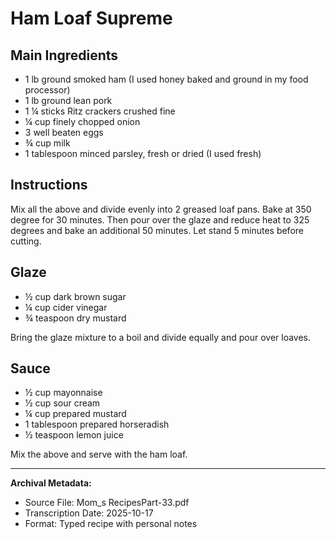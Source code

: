 # Ham Loaf Supreme

## Main Ingredients

- 1 lb ground smoked ham (I used honey baked and ground in my food processor)
- 1 lb ground lean pork
- 1 ¼ sticks Ritz crackers crushed fine
- ¼ cup finely chopped onion
- 3 well beaten eggs
- ¾ cup milk
- 1 tablespoon minced parsley, fresh or dried (I used fresh)

## Instructions

Mix all the above and divide evenly into 2 greased loaf pans. Bake at 350 degree for 30 minutes. Then pour over the glaze and reduce heat to 325 degrees and bake an additional 50 minutes. Let stand 5 minutes before cutting.

## Glaze

- ½ cup dark brown sugar
- ¼ cup cider vinegar
- ¾ teaspoon dry mustard

Bring the glaze mixture to a boil and divide equally and pour over loaves.

## Sauce

- ½ cup mayonnaise
- ½ cup sour cream
- ¼ cup prepared mustard
- 1 tablespoon prepared horseradish
- ½ teaspoon lemon juice

Mix the above and serve with the ham loaf.

---

**Archival Metadata:**
- Source File: Mom_s RecipesPart-33.pdf
- Transcription Date: 2025-10-17
- Format: Typed recipe with personal notes

